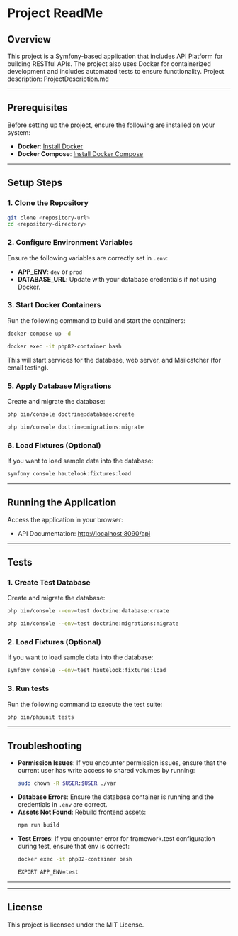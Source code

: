 # Project ReadMe

## Overview
This project is a Symfony-based application that includes API Platform for building RESTful APIs. The project also uses Docker for containerized development and includes automated tests to ensure functionality.
Project description: ProjectDescription.md

---

## Prerequisites
Before setting up the project, ensure the following are installed on your system:

- **Docker**: [Install Docker](https://docs.docker.com/get-docker/)
- **Docker Compose**: [Install Docker Compose](https://docs.docker.com/compose/install/)

---

## Setup Steps

### 1. Clone the Repository
```bash
git clone <repository-url>
cd <repository-directory>
```

### 2. Configure Environment Variables
Ensure the following variables are correctly set in `.env`:
- **APP_ENV**: `dev` or `prod`
- **DATABASE_URL**: Update with your database credentials if not using Docker.

### 3. Start Docker Containers
Run the following command to build and start the containers:
```bash
docker-compose up -d

docker exec -it php82-container bash
```
This will start services for the database, web server, and Mailcatcher (for email testing).

### 5. Apply Database Migrations
Create and migrate the database:
```bash
php bin/console doctrine:database:create

php bin/console doctrine:migrations:migrate
```

### 6. Load Fixtures (Optional)
If you want to load sample data into the database:
```bash
symfony console hautelook:fixtures:load
```

---

## Running the Application
Access the application in your browser:
- API Documentation: [http://localhost:8090/api](http://localhost:8090/api)

---

## Tests

### 1. Create Test Database
Create and migrate the database:
```bash
php bin/console --env=test doctrine:database:create

php bin/console --env=test doctrine:migrations:migrate
```

### 2. Load Fixtures (Optional)
If you want to load sample data into the database:
```bash
symfony console --env=test hautelook:fixtures:load
```

### 3. Run tests
Run the following command to execute the test suite:
```bash
php bin/phpunit tests

```
---

## Troubleshooting
- **Permission Issues**:
  If you encounter permission issues, ensure that the current user has write access to shared volumes by running:
  ```bash
  sudo chown -R $USER:$USER ./var
  ```
- **Database Errors**:
  Ensure the database container is running and the credentials in `.env` are correct.
- **Assets Not Found**:
  Rebuild frontend assets:
  ```bash
  npm run build
  ```
- **Test Errors**:
    If you encounter error for framework.test configuration during test, ensure that env is correct:
    ```bash
    docker exec -it php82-container bash

    EXPORT APP_ENV=test
    ```
---

---

## License
This project is licensed under the MIT License.


    